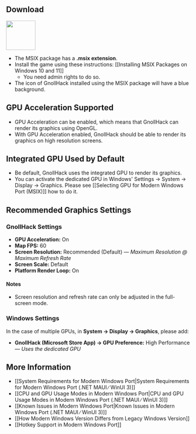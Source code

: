 ## Download

<p><a href="https://github.com/hyvanmielenpelit/GnollHack/releases"><img src="https://github.com/user-attachments/assets/ca2218dd-3c82-41f1-907a-4d2006a46b00" height="80" /></a></p>

- The MSIX package has a **.msix extension**.
- Install the game using these instructions: [[Installing MSIX Packages on Windows 10 and 11]]
    - You need admin rights to do so.
- The icon of GnollHack installed using the MSIX package will have a blue background.

## GPU Acceleration Supported

- GPU Acceleration can be enabled, which means that GnollHack can render its graphics using OpenGL.
- With GPU Acceleration enabled, GnollHack should be able to render its graphics on high resolution screens.

## Integrated GPU Used by Default

- Be default, GnollHack uses the integrated GPU to render its graphics.
- You can activate the dedicated GPU in Windows' Settings → System → Display → Graphics. Please see [[Selecting GPU for Modern Windows Port (MSIX)]] how to do it.

## Recommended Graphics Settings

### GnollHack Settings

- **GPU Acceleration:** On
- **Map FPS:** 60
- **Screen Resolution:** Recommended (Default) — _Maximum Resolution @ Maximum Refresh Rate_
- **Screen Scale:** Default
- **Platform Render Loop:** On

#### Notes

- Screen resolution and refresh rate can only be adjusted in the full-screen mode.

### Windows Settings

In the case of multiple GPUs, in **System → Display → Graphics**, please add:

- **GnollHack (Microsoft Store App) → GPU Preference:** High Performance — _Uses the dedicated GPU_

## More Information

- [[System Requirements for Modern Windows Port|System Requirements for Modern Windows Port (.NET MAUI ∕ WinUI 3)]]
- [[CPU and GPU Usage Modes in Modern Windows Port|CPU and GPU Usage Modes in Modern Windows Port (.NET MAUI ∕ WinUI 3)]]
- [[Known Issues in Modern Windows Port|Known Issues in Modern Windows Port (.NET MAUI ∕ WinUI 3)]]
- [[How Modern Windows Version Differs from Legacy Windows Version]]
- [[Hotkey Support in Modern Windows Port]] 